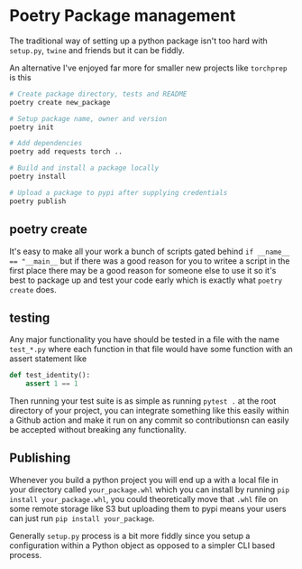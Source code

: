# Poetry Package management

The traditional way of setting up a python package isn't too hard with `setup.py`, `twine` and friends but it can be fiddly.

An alternative I've enjoyed far more for smaller new projects like `torchprep` is this

```sh
# Create package directory, tests and README
poetry create new_package

# Setup package name, owner and version
poetry init

# Add dependencies
poetry add requests torch ..

# Build and install a package locally
poetry install

# Upload a package to pypi after supplying credentials
poetry publish
```

## poetry create

It's easy to make all your work a bunch of scripts gated behind `if __name__ == "__main__` but if there was a good reason for you to writee a script in the first place there may be a good reason for someone else to use it so it's best to package up and test your code early which is exactly what `poetry create` does.


## testing
Any major functionality you have should be tested in a file with the name `test_*.py` where each function in that file would have some function with an assert statement like

```python
def test_identity():
    assert 1 == 1 
```

Then running your test suite is as simple as running `pytest .` at the root directory of your project, you can integrate something like this easily within a Github action and make it run on any commit so contributionsn can easily be accepted without breaking any functionality.

## Publishing
Whenever you build a python project you will end up a with a local file in your directory called `your_package.whl` which you can install by running `pip install your_package.whl`, you could theoretically move that `.whl` file on some remote storage like S3 but uploading them to pypi means your users can just run `pip install your_package`.

Generally `setup.py` process is a bit more fiddly since you setup a configuration within a Python object as opposed to a simpler CLI based process.
